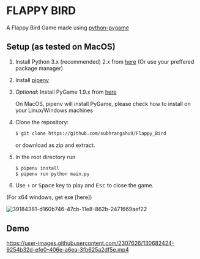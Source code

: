 FLAPPY BIRD
===============

A Flappy Bird Game made using [python-pygame][pygame]

Setup (as tested on MacOS)
---------------------------

1. Install Python 3.x (recommended) 2.x from [here](https://www.python.org/download/releases/) (Or use your preffered package manager)

1. Install [pipenv]

1. _Optional_: Install PyGame 1.9.x from [here](http://www.pygame.org/download.shtml)

   On MacOS, pipenv will install PyGame, please check how to install on your Linux/Windows machines

1. Clone the repository:

   ```bash
   $ git clone https://github.com/subhrangshu9/Flappy_Bird
   ```

   or download as zip and extract.

1. In the root directory run

   ```bash
   $ pipenv install
   $ pipenv run python main.py
   ```

1. Use <kbd>&uarr;</kbd> or <kbd>Space</kbd> key to play and <kbd>Esc</kbd> to close the game.

(For x64 windows, get exe [here])





![39184381-d160b746-47cb-11e8-862b-2471669aef22](https://user-images.githubusercontent.com/74654165/180199169-c45545ae-cc27-4661-93fe-a72becf2fd34.png)


Demo
----------

https://user-images.githubusercontent.com/2307626/130682424-9254b32d-efe0-406e-a6ea-3fb625a2df5e.mp4



[pygame]: http://www.pygame.org
[pipenv]: https://pipenv.readthedocs.io/en/latest/
